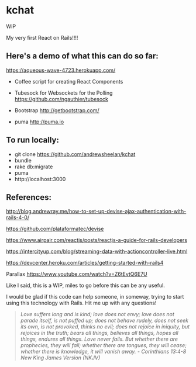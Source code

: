 # kchat
WIP

My very first React on Rails!!!!

Here's a demo of what this can do so far:
----------
https://aqueous-wave-4723.herokuapp.com/


- Coffee script for creating React Components

- Tubesock for Websockets for the Polling
https://github.com/ngauthier/tubesock

- Bootstrap
http://getbootstrap.com/

- puma
http://puma.io

To run locally:
----------
 - git clone https://github.com/andrewsheelan/kchat
 - bundle
 - rake db:migrate
 - puma
 - http://localhost:3000


References:
----------
http://blog.andrewray.me/how-to-set-up-devise-ajax-authentication-with-rails-4-0/

https://github.com/plataformatec/devise

https://www.airpair.com/reactjs/posts/reactjs-a-guide-for-rails-developers

https://intercityup.com/blog/streaming-data-with-actioncontroller-live.html

https://devcenter.heroku.com/articles/getting-started-with-rails4

Parallax
https://www.youtube.com/watch?v=Z6tEvtQ6E7U


Like I said, this is a WIP, miles to go before this can be any useful.

I would be glad if this code can help someone, in someway, trying to start using this technology with Rails. Hit me up with any questions!









> *Love suffers long and is kind; love does not envy; love does not parade itself, is not puffed up; does not behave rudely, does not seek its own, is not provoked, thinks no evil; does not rejoice in iniquity, but rejoices in the truth; bears all things, believes all things, hopes all things, endures all things. Love never fails. But whether there are prophecies, they will fail; whether there are tongues, they will cease; whether there is knowledge, it will vanish away. -  Corinthians 13:4-8 New King James Version (NKJV)*
